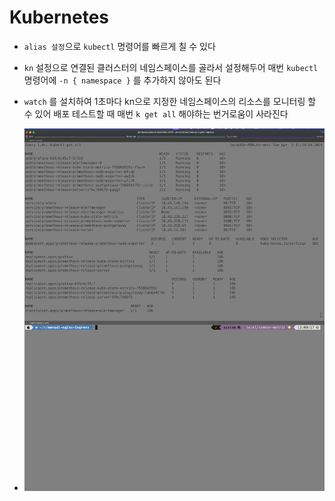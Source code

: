 # Kubernetes

* `alias 설정`으로 `kubectl` 명령어를 빠르게 칠 수 있다
* `kn` 설정으로 연결된 클러스터의 네임스페이스를 골라서 설정해두어 매번 `kubectl` 명령어에 `-n { namespace }` 를 추가하지 않아도 된다
* `watch` 를 설치하여 1초마다 kn으로 지정한 네임스페이스의 리소스를 모니터링 할 수 있어 배포 테스트할 때 매번 `k get all` 해야하는 번거로움이 사라진다



* ![](../.gitbook/assets/image.png)



